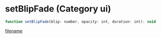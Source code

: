 # setBlipFade (Category ui)

```js
function setBlipFade(blip: number, opacity: int, duration: int): void
```

[filename](setBlipFade_m.md ':include')